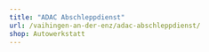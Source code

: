 ```yaml
---
title: "ADAC Abschleppdienst"
url: /vaihingen-an-der-enz/adac-abschleppdienst/
shop: Autowerkstatt
---
```

